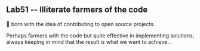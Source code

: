 ## Lab51 -- Illiterate farmers of the code

🙋‍ born with the idea of contributing to open source projects.

Perhaps farmers with the code but quite effective in implementing solutions, always keeping in mind that the result is what we want to achieve... 

<!--

**Here are some ideas to get you started:**

♀️ A short introduction - what is your organization all about?
🌈 Contribution guidelines - how can the community get involved?
👩‍💻 Useful resources - where can the community find your docs? Is there anything else the community should know?
🍿 Fun facts - what does your team eat for breakfast?
🧙 Remember, you can do mighty things with the power of [Markdown](https://docs.github.com/github/writing-on-github/getting-started-with-writing-and-formatting-on-github/basic-writing-and-formatting-syntax)
-->

